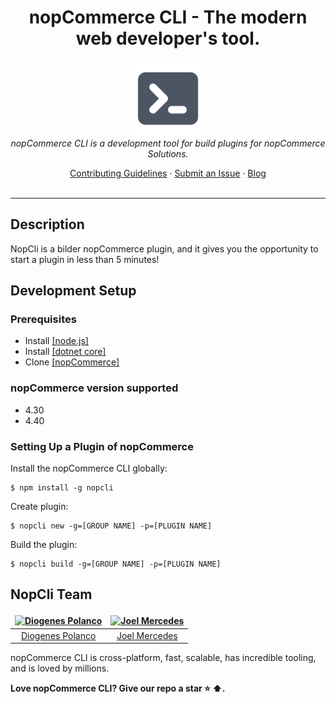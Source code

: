 <h1 align="center">nopCommerce CLI - The modern web developer's tool.</h1>

<p align="center">
  <img src="https://raw.githubusercontent.com/DiogenesPolanco/nopCommerce-cli/development/src/assets/images/logos/nopcli.png" alt="nopCommerce CLI-logo" width="120px" height="120px"/>
  <br>
  <i>nopCommerce CLI is a development tool for build plugins for nopCommerce Solutions.</i>
  <br>
</p>
 
<p  align="center">
  <a href="CONTRIBUTING.md">Contributing Guidelines</a>
  ·
  <a href="https://github.com/DiogenesPolanco/nopCommerce-cli/issues">Submit an Issue</a>
  ·
  <a href="https://diogenespolanco.com/posts/nopcli">Blog</a>
  <br>
  <br>
</p>
 
<hr>

## Description

NopCli is a bilder nopCommerce plugin, and it gives you the opportunity to start a plugin in less than 5 minutes!

## Development Setup

### Prerequisites

- Install <a href="https://nodejs.org/es/download/">[node.js] </a>
- Install <a href="https://dotnet.microsoft.com/download">[dotnet core]</a>
- Clone <a href="https://github.com/nopSolutions/nopCommerce">[nopCommerce]</a>

### nopCommerce version supported

- 4.30
- 4.40

### Setting Up a Plugin of nopCommerce

Install the nopCommerce CLI globally:

```
$ npm install -g nopcli
```

Create plugin:

```
$ nopcli new -g=[GROUP NAME] -p=[PLUGIN NAME]
```

Build the plugin:

```
$ nopcli build -g=[GROUP NAME] -p=[PLUGIN NAME]
```

## NopCli Team

<table style="border: transparent;">
  <thead>
    <tr>
      <th style="text-align:center; border: none;">
        <a href="https://github.com/diogenespolanco" rel="nofollow">
          <img src="https://avatars.githubusercontent.com/u/2844235?s=140&v=4" alt="Diogenes Polanco">
        </a>
      </th>
      <th style="text-align:center; border: none;">
        <a href="http://github.com/archinux" rel="nofollow">
          <img src="https://avatars.githubusercontent.com/u/6993888?s=140&v=4" alt="Joel Mercedes">
        </a>
      </th>
    </tr>
  </thead>
  <tbody>
    <tr>
        <td style="text-align:center; border: none;"  style="border: none !important;">
          <a href="https://github.com/diogenespolanco" rel="nofollow">Diogenes Polanco</a></td>
        <td style="text-align:center; border: none;">
          <a href="http://github.com/archinux" rel="nofollow">Joel Mercedes</a></td>
    </tr>
  </tbody>
</table>

nopCommerce CLI is cross-platform, fast, scalable, has incredible tooling, and is loved by millions.

**Love nopCommerce CLI? Give our repo a star :star: :arrow_up:.**
